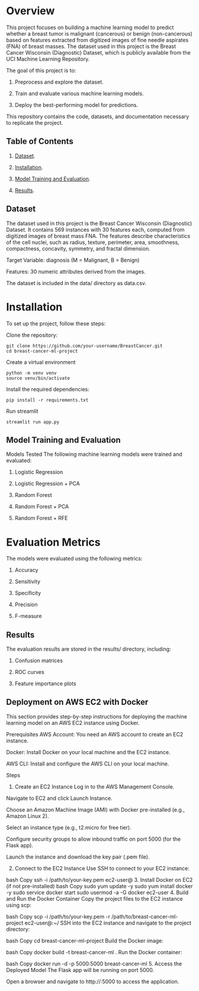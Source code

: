 # Overview
This project focuses on building a machine learning model to predict whether a breast tumor is malignant (cancerous) or benign (non-cancerous) based on features extracted from digitized images of fine needle aspirates (FNA) of breast masses. The dataset used in this project is the Breast Cancer Wisconsin (Diagnostic) Dataset, which is publicly available from the UCI Machine Learning Repository.

The goal of this project is to:

1. Preprocess and explore the dataset.

2. Train and evaluate various machine learning models.

3. Deploy the best-performing model for predictions.

This repository contains the code, datasets, and documentation necessary to replicate the project.


## Table of Contents
1. [Dataset](#Dataset).

2. [Installation](#Installation).

3. [Model Training and Evaluation](#Model-Training-and-Evaluation).

4. [Results](#Results).


## Dataset
The dataset used in this project is the Breast Cancer Wisconsin (Diagnostic) Dataset. It contains 569 instances with 30 features each, computed from digitized images of breast mass FNA. The features describe characteristics of the cell nuclei, such as radius, texture, perimeter, area, smoothness, compactness, concavity, symmetry, and fractal dimension.

Target Variable: diagnosis (M = Malignant, B = Benign)

Features: 30 numeric attributes derived from the images.

The dataset is included in the data/ directory as data.csv.



# Installation
To set up the project, follow these steps:

Clone the repository:
``` 
git clone https://github.com/your-username/BreastCancer.git
cd breast-cancer-ml-project
```
Create a virtual environment
```
python -m venv venv
source venv/bin/activate  
```
Install the required dependencies:
```
pip install -r requirements.txt
```
Run streamlit
```
streamlit run app.py
```

## Model Training and Evaluation
Models Tested
The following machine learning models were trained and evaluated:

1. Logistic Regression

2. Logistic Regression + PCA

3. Random Forest 

4. Random Forest + PCA

5. Random Forest + RFE

# Evaluation Metrics
The models were evaluated using the following metrics:

1. Accuracy

2. Sensitivity

3. Specificity

4. Precision

5. F-measure

## Results
The evaluation results are stored in the results/ directory, including:

1. Confusion matrices

2. ROC curves

3. Feature importance plots

## Deployment on AWS EC2 with Docker
This section provides step-by-step instructions for deploying the machine learning model on an AWS EC2 instance using Docker.

Prerequisites
AWS Account: You need an AWS account to create an EC2 instance.

Docker: Install Docker on your local machine and the EC2 instance.

AWS CLI: Install and configure the AWS CLI on your local machine.

Steps
1. Create an EC2 Instance
Log in to the AWS Management Console.

Navigate to EC2 and click Launch Instance.

Choose an Amazon Machine Image (AMI) with Docker pre-installed (e.g., Amazon Linux 2).

Select an instance type (e.g., t2.micro for free tier).

Configure security groups to allow inbound traffic on port 5000 (for the Flask app).

Launch the instance and download the key pair (.pem file).

2. Connect to the EC2 Instance
Use SSH to connect to your EC2 instance:

bash
Copy
ssh -i /path/to/your-key.pem ec2-user@<public-ip-address>
3. Install Docker on EC2 (if not pre-installed)
bash
Copy
sudo yum update -y
sudo yum install docker -y
sudo service docker start
sudo usermod -a -G docker ec2-user
4. Build and Run the Docker Container
Copy the project files to the EC2 instance using scp:

bash
Copy
scp -i /path/to/your-key.pem -r /path/to/breast-cancer-ml-project ec2-user@<public-ip-address>:~/
SSH into the EC2 instance and navigate to the project directory:

bash
Copy
cd breast-cancer-ml-project
Build the Docker image:

bash
Copy
docker build -t breast-cancer-ml .
Run the Docker container:

bash
Copy
docker run -d -p 5000:5000 breast-cancer-ml
5. Access the Deployed Model
The Flask app will be running on port 5000.

Open a browser and navigate to http://<public-ip-address>:5000 to access the application.
